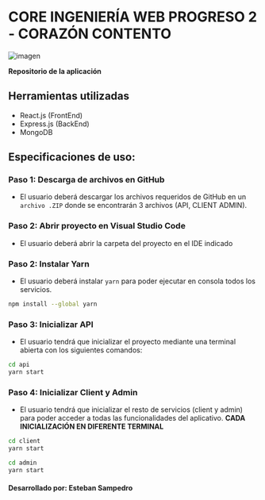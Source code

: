 # CORE INGENIERÍA WEB PROGRESO 2 - CORAZÓN CONTENTO
![imagen](https://user-images.githubusercontent.com/62622922/208325245-720b8c20-eec6-420f-b00c-945b470b4686.png)

**Repositorio de la aplicación**


## Herramientas utilizadas
- React.js (FrontEnd)
- Express.js (BackEnd)
- MongoDB

## Especificaciones de uso:
### Paso 1: Descarga de archivos en GitHub 
- El usuario deberá descargar los archivos requeridos de GitHub en un `archivo .ZIP` donde se encontrarán 3 archivos (API, CLIENT ADMIN). 

### Paso 2: Abrir proyecto en Visual Studio Code
- El usuario deberá abrir la carpeta del proyecto en el IDE indicado

### Paso 2: Instalar Yarn
- El usuario deberá instalar `yarn` para poder ejecutar en consola todos los servicios.
```bash
npm install --global yarn 
```
### Paso 3: Inicializar API
- El usuario tendrá que inicializar el proyecto mediante una terminal abierta con los siguientes comandos:
```bash
cd api
yarn start
```

### Paso 4: Inicializar Client y Admin  
- El usuario tendrá que inicializar el resto de servicios (client y admin) para poder acceder a todas las funcionalidades del aplicativo. **CADA INICIALIZACIÓN EN DIFERENTE TERMINAL**
```bash
cd client
yarn start
```

```bash
cd admin
yarn start
```
#### Desarrollado por: Esteban Sampedro
